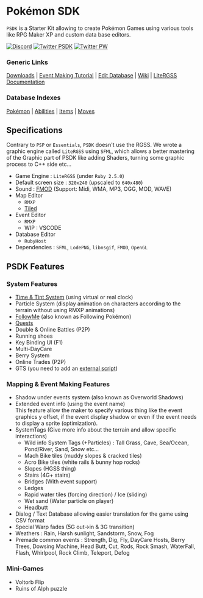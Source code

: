 # Pokémon SDK

`PSDK` is a Starter Kit allowing to create Pokémon Games using various tools like RPG Maker XP and custom data base editors.

[![Discord](https://img.shields.io/discord/143824995867557888.svg?logo=discord&colorB=728ADA&label=Discord)](https://discord.gg/0noB0gBDd91B8pMk)
[![Twitter PSDK](https://img.shields.io/twitter/follow/PokemonSDK?label=Twitter%20PSDK&logoColor=%23333333&style=social)](https://twitter.com/PokemonSDK)
[![Twitter PW](https://img.shields.io/twitter/follow/PokemonWorkshop?label=Twitter%20PW&logoColor=%23333333&style=social)](https://twitter.com/PokemonWorkshop)


### Generic Links

[Downloads](https://download.psdk.pokemonworkshop.com/)
| [Event Making Tutorial](https://psdk.pokemonworkshop.fr/wiki/en/event_making/index.html)
| [Edit Database](https://psdk.pokemonworkshop.fr/wiki/en/ruby_host/index.html)
| [Wiki](https://psdk.pokemonworkshop.com/en/)
| [LiteRGSS Documentation](https://psdk.pokemonworkshop.com/litergss/)

### Database Indexes

[Pokémon](https://psdk.pokemonworkshop.com/db/db_pokemon.html)
| [Abilities](https://psdk.pokemonworkshop.com/db/db_ability.html)
| [Items](https://psdk.pokemonworkshop.com/db/db_item.html)
| [Moves](https://psdk.pokemonworkshop.com/db/db_skill.html)

## Specifications

Contrary to `PSP` or `Essentials`, `PSDK` doesn't use the RGSS. We wrote a graphic engine called `LiteRGSS` using `SFML`, which allows a better mastering of the Graphic part of PSDK like adding Shaders, turning some graphic process to C++ side etc...

* Game Engine : `LiteRGSS` (under `Ruby 2.5.0`)
* Default screen size : `320x240` (upscaled to `640x480`)
* Sound : [FMOD](http://www.fmod.org/) (Support: Midi, WMA, MP3, OGG, MOD, WAVE)
* Map Editor
    * `RMXP`
    * [Tiled](https://pokemonworkshop.fr/forum/index.php?topic=4617.0)
* Event Editor
    * `RMXP`
    * WIP : VSCODE
* Database Editor
    * `RubyHost`
* Dependencies : `SFML`, `LodePNG`, `libnsgif`, `FMOD`, `OpenGL`

## PSDK Features
### System Features

- [Time & Tint System](https://psdk.pokemonworkshop.fr/wiki/en/event_making/time-system.html) (using virtual or real clock)
- Particle System (display animation on characters according to the terrain without using RMXP animations)
- [FollowMe](https://psdk.pokemonworkshop.fr/wiki/en/event_making/followme.html) (also known as Following Pokémon)
- [Quests](https://psdk.pokemonworkshop.fr/wiki/en/ruby_host/quest.html)
- Double & Online Battles (P2P)
- Running shoes
- Key Binding UI (F1)
- Multi-DayCare
- Berry System
- Online Trades (P2P)
- GTS (you need to add an [external script](https://reliccastle.com/resources/314/))

### Mapping & Event Making Features

- Shadow under events system (also known as Overworld Shadows)
- Extended event info (using the event name)  
    This feature allow the maker to specify various thing like the event graphics y offset, if the event display shadow or even if the event needs to display a sprite (optimization).
- SystemTags (Give more info about the terrain and allow specific interactions)
    - Wild info System Tags (+Particles) : Tall Grass, Cave, Sea/Ocean, Pond/River, Sand, Snow etc…
    - Mach Bike tiles (muddy slopes & cracked tiles)
    - Acro Bike tiles (white rails & bunny hop rocks)
    - Slopes (HGSS thing)
    - Stairs (4G+ stairs)
    - Bridges (With event support)
    - Ledges
    - Rapid water tiles (forcing direction) / Ice (sliding)
    - Wet sand (Water particle on player)
    - Headbutt
- Dialog / Text Database allowing easier translation for the game using CSV format
- Special Warp fades (5G out->in & 3G transition)
- Weathers : Rain, Harsh sunlight, Sandstorm, Snow, Fog
- Premade common events : Strength, Dig, Fly, DayCare Hosts, Berry Trees, Dowsing Machine, Head Butt, Cut, Rods, Rock Smash, WaterFall, Flash, Whirlpool, Rock Climb, Teleport, Defog

### Mini-Games
- Voltorb Flip
- Ruins of Alph puzzle
